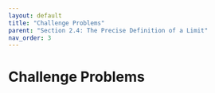 ```yaml
---
layout: default
title: "Challenge Problems"
parent: "Section 2.4: The Precise Definition of a Limit"
nav_order: 3
---
```

# Challenge Problems